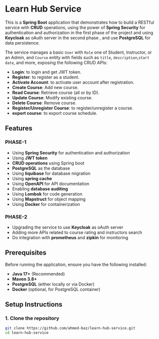 # Learn Hub Service

This is a **Spring Boot** application that demonstrates how to build a RESTful service with **CRUD** operations, using
the power of **Spring Security** for authentication and authorization in the first phase of the project and using
**Keycloak** as oAuth server in the second phase , and
use **PostgreSQL** for data persistence.

The service manages a basic `User` with `Role` one of Student, Instructor, or an Admin, and `Course` entity with fields
such as `title`, `description`,`start date`, and more, exposing the following CRUD APIs:

- **Login**: to login and get JWT token.
- **Register**: to register as a student.
- **Activate Account**: to activate user account after registration.
- **Create Course**: Add new course.
- **Read Course**: Retrieve course (all or by ID).
- **Update Course**: Modify existing course.
- **Delete Course**: Remove course.
- **Register/Unregister Course**: to register/unregister a course.
- **export course**: to export course schedule.

## Features

### PHASE-1

- Using **Spring Security** for authentication and authorization
- Using **JWT token**
- **CRUD operations** using Spring boot
- **PostgreSQL** as the database
- Using **liquibase**  for database migration
- Using **spring cache**
- Using **OpenAPI** for API documentation
- Enabling **database auditing**
- Using **Lombok** for code generation
- Using **Mapstruct** for object mapping
- Using **Docker** for containerization

### PHASE-2

- Upgrading the service to use **Keycloak** as oAuth server
- Adding more APIs related to course rating and instructors search
- Do integration with **prometheus** and **zipkin** for monitoring

## Prerequisites

Before running the application, ensure you have the following installed:

- **Java 17+** (Recommended)
- **Maven 3.8+**
- **PostgreSQL** (either locally or via Docker)
- **Docker** (optional, for PostgreSQL container)

## Setup Instructions

### 1. Clone the repository

```bash
git clone https://github.com/ahmed-baz/learn-hub-service.git
cd learn-hub-service
